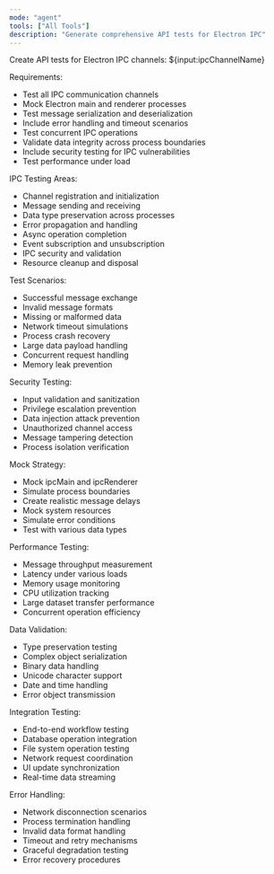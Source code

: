 ```yaml
---
mode: "agent"
tools: ["All Tools"]
description: "Generate comprehensive API tests for Electron IPC"
---
```


Create API tests for Electron IPC channels: ${input:ipcChannelName}

Requirements:

- Test all IPC communication channels
- Mock Electron main and renderer processes
- Test message serialization and deserialization
- Include error handling and timeout scenarios
- Test concurrent IPC operations
- Validate data integrity across process boundaries
- Include security testing for IPC vulnerabilities
- Test performance under load

IPC Testing Areas:

- Channel registration and initialization
- Message sending and receiving
- Data type preservation across processes
- Error propagation and handling
- Async operation completion
- Event subscription and unsubscription
- IPC security and validation
- Resource cleanup and disposal

Test Scenarios:

- Successful message exchange
- Invalid message formats
- Missing or malformed data
- Network timeout simulations
- Process crash recovery
- Large data payload handling
- Concurrent request handling
- Memory leak prevention

Security Testing:

- Input validation and sanitization
- Privilege escalation prevention
- Data injection attack prevention
- Unauthorized channel access
- Message tampering detection
- Process isolation verification

Mock Strategy:

- Mock ipcMain and ipcRenderer
- Simulate process boundaries
- Create realistic message delays
- Mock system resources
- Simulate error conditions
- Test with various data types

Performance Testing:

- Message throughput measurement
- Latency under various loads
- Memory usage monitoring
- CPU utilization tracking
- Large dataset transfer performance
- Concurrent operation efficiency

Data Validation:

- Type preservation testing
- Complex object serialization
- Binary data handling
- Unicode character support
- Date and time handling
- Error object transmission

Integration Testing:

- End-to-end workflow testing
- Database operation integration
- File system operation testing
- Network request coordination
- UI update synchronization
- Real-time data streaming

Error Handling:

- Network disconnection scenarios
- Process termination handling
- Invalid data format handling
- Timeout and retry mechanisms
- Graceful degradation testing
- Error recovery procedures
